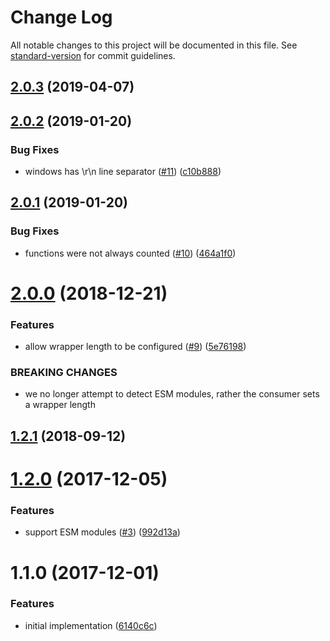 # Change Log

All notable changes to this project will be documented in this file. See [standard-version](https://github.com/conventional-changelog/standard-version) for commit guidelines.

## [2.0.3](https://github.com/bcoe/v8-to-istanbul/compare/v2.0.2...v2.0.3) (2019-04-07)



<a name="2.0.2"></a>
## [2.0.2](https://github.com/bcoe/v8-to-istanbul/compare/v2.0.1...v2.0.2) (2019-01-20)


### Bug Fixes

* windows has \r\n line separator ([#11](https://github.com/bcoe/v8-to-istanbul/issues/11)) ([c10b888](https://github.com/bcoe/v8-to-istanbul/commit/c10b888))



<a name="2.0.1"></a>
## [2.0.1](https://github.com/bcoe/v8-to-istanbul/compare/v2.0.0...v2.0.1) (2019-01-20)


### Bug Fixes

* functions were not always counted ([#10](https://github.com/bcoe/v8-to-istanbul/issues/10)) ([464a1f0](https://github.com/bcoe/v8-to-istanbul/commit/464a1f0))



<a name="2.0.0"></a>
# [2.0.0](https://github.com/bcoe/v8-to-istanbul/compare/v1.2.1...v2.0.0) (2018-12-21)


### Features

* allow wrapper length to be configured ([#9](https://github.com/bcoe/v8-to-istanbul/issues/9)) ([5e76198](https://github.com/bcoe/v8-to-istanbul/commit/5e76198))


### BREAKING CHANGES

* we no longer attempt to detect ESM modules, rather the consumer sets a wrapper length



<a name="1.2.1"></a>
## [1.2.1](https://github.com/bcoe/v8-to-istanbul/compare/v1.2.0...v1.2.1) (2018-09-12)



<a name="1.2.0"></a>
# [1.2.0](https://github.com/bcoe/v8-to-istanbul/compare/v1.1.0...v1.2.0) (2017-12-05)


### Features

* support ESM modules ([#3](https://github.com/bcoe/v8-to-istanbul/issues/3)) ([992d13a](https://github.com/bcoe/v8-to-istanbul/commit/992d13a))



<a name="1.1.0"></a>
# 1.1.0 (2017-12-01)


### Features

* initial implementation ([6140c6c](https://github.com/bcoe/v8-to-istanbul/commit/6140c6c))
